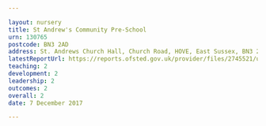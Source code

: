 ```yaml
---

layout: nursery
title: St Andrew's Community Pre-School
urn: 130765
postcode: BN3 2AD
address: St. Andrews Church Hall, Church Road, HOVE, East Sussex, BN3 2AD
latestReportUrl: https://reports.ofsted.gov.uk/provider/files/2745521/urn/130765.pdf
teaching: 2
development: 2
leadership: 2
outcomes: 2
overall: 2
date: 7 December 2017

---
```

